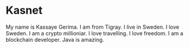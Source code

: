 # Kasnet

My name is Kassaye Gerima.
I am from Tigray.
I live in Sweden.
I love Sweden.
I am a crypto millioniar.
I love travelling.
I love freedom.
I am a blockchain developer.
Java is amazing.

